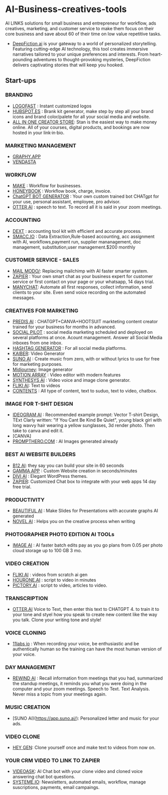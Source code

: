 # AI-Business-creatives-tools 
AI LINKS solutions for small business and entrepreneur for workflow, ads creatives, marketing, and customer service to make them focus on their core business and save about 60 of their time on low value repetitive tasks. 
- [DeepFiction ai]( https://www.deepfiction.ai/?via=easywithai) is your gateway to a world of personalized storytelling. Featuring cutting-edge AI technology, this tool creates immersive narratives tailored to your unique preferences and interests. From heart-pounding adventures to thought-provoking mysteries, DeepFiction delivers captivating stories that will keep you hooked.


## Start-ups
### BRANDING
- [LOGOFAST](https://shipfa.st/tools/logo-fast) : Instant customized logos
- [HUBSPOT.ES](https://www.hubspot.es/brand-kit-generator) : Brank kit generator, make step by step all your brand icons and brand color/palete for all your social media and website.
- [ALL IN ONE CREATOR STORE](https://www.stan.store/): Stan is the easiest way to make money online. All of your courses, digital products, and bookings are now hosted in your link·in·bio.


### MARKETING MANAGEMENT
- [GRAPHY.APP](https://graphy.app/)
- [VENDASTA](https://www.vendasta.com/home)
  
  
### WORKFLOW
- [MAKE](https://www.make.com/en?utm_campaign=gg-dg-nam-demandgen-search-brand&utm_source=google&utm_medium=cpc&utm_content=make&utm_term=make&gad_source=1&gclid=CjwKCAiAk9itBhASEiwA1my_6_Q6JH4KHhrUfr2VtRaobJlKHw3g6fSWTPXyglBZMhGvBt7Pju4tshoCeTMQAvD_BwE) : Workflow for businesses. 
- [HONEYBOOK](https://www.honeybook.com/getstarted?utm_source=google&utm_campaign=856275320&utm_medium=cpc&utm_content=e&utm_term=honeybook&placement=47188924001&device=c&gclsrc=aw.ds&gad_source=1&gclid=CjwKCAiAk9itBhASEiwA1my_6-QDmnmfWXDo6WqubT_uUXW6t4TUICZWYJdeTl-8RJEv9OYiKXkZzBoCh4YQAvD_BwE) : Workflow book, charge, invoice.
- [ChatGPT BOT GENERATOR](https://sendbird.com/products/chatgpt-integration?utm_medium=paid-search&utm_source=google&utm_content=top-converters&utm_campaign=2023-q3-paid-search-google-top-converters&_bt=676750257574&_bk=ai%20chatbot%20builder&_bm=e&_bn=g&gad_source=1&gclid=CjwKCAiAk9itBhASEiwA1my_6ymT7rjqyrislOuP-u2FMKnZksuRGfowZaYq68ENxsz7QP5Za2HPBxoCg1gQAvD_BwE) : Your own custom trained bot CHATgpt for your use, personal assistant, employee, pro advisor.
- [OTTER AI](https://www.otter.ai) : speech to text. To record all it is said in your zoom meetings.

### ACCOUNTING 
- [DEXT](https://www.dext.com) : accounting tool kit with efficient and accurate process.
- [SMACC.IO](https://www.smacc.io) : Data Extraction,Rule-based accounting, acc assignment with AI, workflows,payment run, supplier mananagement, doc management, substitution,user management.$200 monthly

### CUSTOMER SERVICE - SALES 
- [MAIL MODO/](https://www.mailmodo.com/): Replacing mailchimp with AI faster smarter system.
- [ZAPIER](https://zapier.com/ai/chatbot) : Your own smart chat as your business expert for customer service or first contact on your page or your whatsapp, 14 days trial.
- [MANYCHAT](https://manychat.com/): Automate all first responses, collect information, send clients to your site. Even send voice recording on the automated messages.


### CREATIVES FOR MARKETING
- [PREDIS AI](https://predis.ai/) : CHATGPT+CANVA+HOOTSUIT markteting content creator trained for your business for months in advanced.
- [SOCIAL PILOT](https://www.socialpilot.co/) : social media marketing scheduled and deployed on several platforms at once. Acount management. Answer all Social Media inboxes from one inbox.
- [HASHTAG GENERATOR](https://all-hashtag.com/hashtag-generator.php) : For all social media platforms.
- [KAIBER](https://kaiber.ai/): Video Generator
- [SUNO AI](https://www.suno.ai/) : Create music from zero, with or without lyrics to use for free for marketing purposes.
- [Midjourney](https://www.midjourneyai.ai/): Image generator
- [MOTION ARRAY](https://motionarray.com/?utm_source=google&utm_medium=cpc&utm_campaign=13705712800&utm_content=131044932944&utm_term=motion%20array&keyword=motion%20array&ad=530649732683&matchtype=e&device=c&gad_source=1&gclid=CjwKCAiAk9itBhASEiwA1my_623Z-pF8s27Qto8sRONtPNo7gxLcv3Ehz4O7_51Y_fFc7pBqrkZxjhoCRHIQAvD_BwE) : Video editor with modern features
- [SYNTHESYS AI](https://synthesys.io/?gclid=CjwKCAiAk9itBhASEiwA1my_682oLVgFNjtkpCqC7_8BAsVLVe-M1rMyGhJdzdvmTNs5rw0_VpaG8hoCL50QAvD_BwE) : Video voice and image clone generator. 
- [FLIKI AI](https://fliki.ai): Text to videos
- [CONTENTS](https://www.contents.com) : All type of content, text to suduo, text to video, chatbox. 
### IMAGE FOR T-SHIT DESIGN
- [IDEOGRAM AI](https://ideogram.ai/login) : Recommended example prompt:  Vector T-shirt Design, TExt Clarly written: "If You Cant Be Kind Be Quiet", young black girl with long wavvy hair wearing a yellow sunglasses, 3d render photo.  Then take to canva and edit it.
- [CANVA]
- [PROMPTHERO.COM](https://prompthero.com/users/sign_up) : AI Images generated already


### BEST AI WEBSITE BUILDERS
- [B12 AI](https://b12.io): they say you can build your site in 60 seconds
- [GAMMA APP](https://gamma.app/?lng=en) : Custom Website creation in seconds/minutes
- [DIVI AI](https://elegantthemes.com.ai) : Elegant WordPress themes.
- [ZAPIER](https://zapier.com): Customized Chat box to integrate with your web apps 14 day free trial. 

### PRODUCTIVITY 
- [BEAUTIFUL AI](https://www.beautiful.ai/) : Make Slides for Presentations with accurate graphs AI generated
- [NOVEL AI](https://www.beautiful.ai/) : Helps you on the creative process when writing

### PHOTOGRAPHER PHOTO EDITION AI TOOLs
- [IMAGE AI](https://www.image-ai.com) : AI faster batch edits pay as you go plans  from 0.05 per photo cloud storage up to 100 GB 3 mo.

### VIDEO CREATION
- [FLIKI AI](https//:www.fliki.ai) : videos from scratch ai gen
- [HOURONE.AI](https://www.hourone.ai) : script to video in minutes
- [PICTORY.AI](https://pictory.ai/) : script to video, articles to video.

### TRANSCRIPTION 
- [OTTER.AI](https://otter.ai/) Voice to Text, then enter this text to CHATGPT 4. to train it to your tone and styel how you speak to create new content like the way you talk. Clone your writing tone and style!

### VOICE CLONING
- [11labs io](https://elevenlabs.io/) : When recording your voice, be enthusiastic and be authentically human so the training can have the most human version of your voice. 

### DAY MANAGEMENT 
- [REWIND AI](https://www.rewind.ai/) : Recall information from meetings that you had, summarized the standup meetings, it reminds you what you were doing in the computer and your zoom meetings. Speech to Text. Text Analysis. Never miss a topic from your meetings again.

### MUSIC CREATION 
- [SUNO AI)(https://app.suno.ai/): Personalized letter and music for your ads.

### VIDEO CLONE 
- [HEY GEN](https://app.heygen.com/home): Clone yourself once and make text to videos from now on.

### YOUR CRM VIDEO TO LINK TO ZAPIER
- [VIDEOASK](https://www.videoask.com/): AI Chat bot with your clone video and cloned voice answering chat bot questions.
- [SYSTEME.IO](https://systeme.io/): Newsletters, automated emails, workflow, manage suscriptions, payments, email campaings. 

